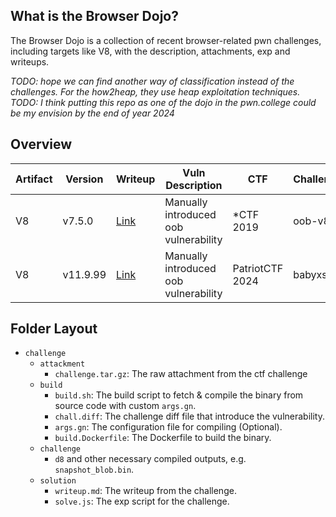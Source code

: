 ## What is the Browser Dojo?

The Browser Dojo is a collection of recent browser-related pwn challenges, including targets like V8, with the description, attachments, exp and writeups.

*TODO: hope we can find another way of classification instead of the challenges. For the how2heap, they use heap exploitation techniques.* <br>
*TODO: I think putting this repo as one of the dojo in the pwn.college could be my envision by the end of year 2024*

## Overview

| Artifact | Version | Writeup | Vuln Description                      | CTF        | Challenge |  Time  | 
| -------- | ------- | ----------- | ------------------------------------- | ---------- | --------- | ----------- |
| V8       | v7.5.0   | [Link](https://github.com/jackfromeast/browser-dojo/blob/main/v8/2019-star-ctf-oob-v8/README.md) | Manually introduced oob vulnerability | \*CTF 2019 | oob-v8    |  2019-Apr-05 |
| V8       | v11.9.99 | [Link](https://github.com/jackfromeast/browser-dojo/blob/main/v8/2024-patriot-ctf-babyxss/README.md) | Manually introduced oob vulnerability | PatriotCTF 2024 | babyxss | 2024-Sep-22|


## Folder Layout

+ `challenge`
  + `attackment`
    + `challenge.tar.gz`: The raw attachment from the ctf challenge
  + `build` 
    + `build.sh`: The build script to fetch & compile the binary from source code with custom `args.gn`.
    + `chall.diff`: The challenge diff file that introduce the vulnerability.
    + `args.gn`: The configuration file for compiling (Optional).
    + `build.Dockerfile`: The Dockerfile to build the binary.
  + `challenge`
    + `d8` and other necessary compiled outputs, e.g. `snapshot_blob.bin`.
  + `solution`
    + `writeup.md`: The writeup from the challenge.
    + `solve.js`: The exp script for the challenge.